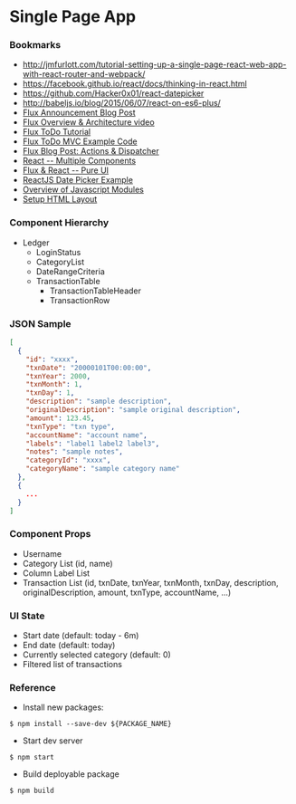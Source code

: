 # Single Page App

### Bookmarks
* http://jmfurlott.com/tutorial-setting-up-a-single-page-react-web-app-with-react-router-and-webpack/
* https://facebook.github.io/react/docs/thinking-in-react.html
* https://github.com/Hacker0x01/react-datepicker
* http://babeljs.io/blog/2015/06/07/react-on-es6-plus/
* [Flux Announcement Blog Post](http://facebook.github.io/react/blog/2014/05/06/flux.html)
* [Flux Overview & Architecture video](http://facebook.github.io/flux/docs/overview.html)
* [Flux ToDo Tutorial](http://facebook.github.io/flux/docs/todo-list.html)
* [Flux ToDo MVC Example Code](https://github.com/facebook/flux/tree/master/examples/flux-todomvc)
* [Flux Blog Post: Actions & Dispatcher](http://facebook.github.io/react/blog/2014/07/30/flux-actions-and-the-dispatcher.html)
* [React -- Multiple Components](http://facebook.github.io/react/docs/multiple-components.html)
* [Flux & React -- Pure UI](http://rauchg.com/2015/pure-ui/)
* [ReactJS Date Picker Example](http://cdn.rawgit.com/Hacker0x01/react-datepicker/master/example/index.html)
* [Overview of Javascript Modules](https://www.airpair.com/javascript/posts/the-mind-boggling-universe-of-javascript-modules)
* [Setup HTML Layout](http://www.initializr.com/)

### Component Hierarchy

* Ledger
  * LoginStatus
  * CategoryList
  * DateRangeCriteria
  * TransactionTable
    * TransactionTableHeader
    * TransactionRow

### JSON Sample

```json
[
  {
    "id": "xxxx",
    "txnDate": "20000101T00:00:00",
    "txnYear": 2000,
    "txnMonth": 1,
    "txnDay": 1,
    "description": "sample description",
    "originalDescription": "sample original description",
    "amount": 123.45,
    "txnType": "txn type",
    "accountName": "account name",
    "labels": "label1 label2 label3",
    "notes": "sample notes",
    "categoryId": "xxxx",
    "categoryName": "sample category name"
  },
  {
    ...
  }
]
```

### Component Props

* Username
* Category List (id, name)
* Column Label List
* Transaction List (id, txnDate, txnYear, txnMonth, txnDay, description, originalDescription, amount, txnType, accountName, ...)

### UI State

* Start date (default: today - 6m)
* End date (default: today)
* Currently selected category (default: 0)
* Filtered list of transactions

### Reference

* Install new packages:

```
$ npm install --save-dev ${PACKAGE_NAME}
```

* Start dev server

```
$ npm start
```

* Build deployable package

```
$ npm build
```
